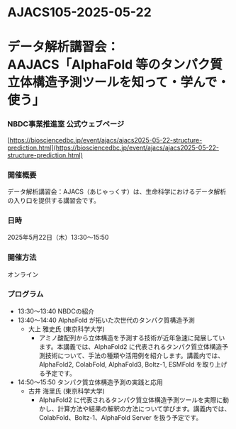 # AJACS105-2025-05-22
# データ解析講習会：<br/>AAJACS「AlphaFold 等のタンパク質立体構造予測ツールを知って・学んで・使う」

### NBDC事業推進室 公式ウェブページ
[https://biosciencedbc.jp/event/ajacs/ajacs2025-05-22-structure-prediction.html](https://biosciencedbc.jp/event/ajacs/ajacs2025-05-22-structure-prediction.html)

### 開催概要
データ解析講習会：AJACS（あじゃっくす）は、生命科学におけるデータ解析の入り口を提供する講習会です。

### 日時
2025年5月22日（木）13:30～15:50

### 開催方法
オンライン

### プログラム
- 13:30～13:40	NBDCの紹介 
- 13:40～14:40  AlphaFold が拓いた次世代のタンパク質構造予測
  - 大上 雅史氏 (東京科学大学)
    - アミノ酸配列から立体構造を予測する技術が近年急速に発展しています。本講義では、AlphaFold2 に代表されるタンパク質立体構造予測技術について、手法の種類や活用例を紹介します。講義内では、AlphaFold2, ColabFold, AlphaFold3, Boltz-1, ESMFold を取り上げる予定です。
- 14:50～15:50  タンパク質立体構造予測の実践と応用
  -	古井 海里氏 (東京科学大学)
    - AlphaFold2 に代表されるタンパク質立体構造予測ツールを実際に動かし、計算方法や結果の解釈の方法について学びます。講義内では、ColabFold、Boltz-1、AlphaFold Server を扱う予定です。
